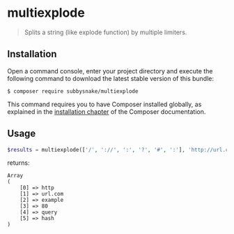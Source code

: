 # multiexplode

> Splits a string (like explode function) by multiple limiters.

## Installation

Open a command console, enter your project directory and execute the
following command to download the latest stable version of this bundle:

```console
$ composer require subbysnake/multiexplode
```

This command requires you to have Composer installed globally, as explained
in the [installation chapter](https://getcomposer.org/doc/00-intro.md)
of the Composer documentation.

## Usage

```php
$results = multiexplode(['/', '://', ':', '?', '#', ':'], 'http://url.com/example:80?query#hash');
```

returns:

```
Array
(
    [0] => http
    [1] => url.com
    [2] => example
    [3] => 80
    [4] => query
    [5] => hash
)
```